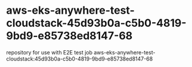 # aws-eks-anywhere-test-cloudstack-45d93b0a-c5b0-4819-9bd9-e85738ed8147-68
repository for use with E2E test job aws-eks-anywhere-test-cloudstack:45d93b0a-c5b0-4819-9bd9-e85738ed8147-68

